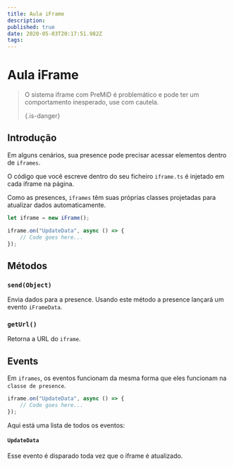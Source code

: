 ```yaml
---
title: Aula iFrame
description:
published: true
date: 2020-05-03T20:17:51.982Z
tags:
---
```


# Aula iFrame
> O sistema iframe com PreMiD é problemático e pode ter um comportamento inesperado, use com cautela. 
> 
> {.is-danger}

## Introdução

Em alguns cenários, sua presence pode precisar acessar elementos dentro de `iframes`.

O código que você escreve dentro do seu ficheiro `iframe.ts` é injetado em cada iframe na página.

Como as presences, `iframes` têm suas próprias classes projetadas para atualizar dados automaticamente.

```typescript
let iframe = new iFrame();

iframe.on("UpdateData", async () => {
    // Code goes here...
});
```

## Métodos

### `send(Object)`
Envia dados para a presence. Usando este método a presence lançará um evento `iFrameData`.

### `getUrl()`
Retorna a URL do `iframe`.

## Events
Em `iframes`, os eventos funcionam da mesma forma que eles funcionam na `classe de presence`.

```typescript
iframe.on("UpdateData", async () => {
    // Code goes here...
});
```

Aqui está uma lista de todos os eventos:

#### `UpdateData`

Esse evento é disparado toda vez que o iframe é atualizado.